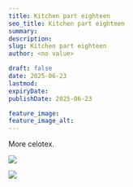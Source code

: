 ```yaml
---
title: Kitchen part eighteen
seo_title: Kitchen part eighteen
summary:
description:
slug: Kitchen part eighteen
author: <no value>

draft: false
date: 2025-06-23
lastmod:
expiryDate:
publishDate: 2025-06-23

feature_image:
feature_image_alt:
---
```


More celotex.

![](/images/2463.jpeg )

![](/images/2464.jpeg )